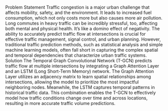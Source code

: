 Problem Statement
Traffic congestion is a major urban challenge that affects mobility, safety, and the environment. It leads to increased fuel consumption, which not only costs more but also causes more air pollution. Long commutes in heavy traffic can be incredibly stressful, too, affecting both mental and physical health. It’s like a domino effect of negativity.
The ability to accurately predict traffic flow at intersections is crucial for effective traffic management, signal control, and urban planning. However, traditional traffic prediction methods, such as statistical analysis and simple machine learning models, often fall short in capturing the complex spatial and temporal dependencies that characterize urban traffic systems. 
Solution
The Temporal Graph Convolutional Network (T-GCN) predicts traffic flow at multiple intersections by integrating a Graph Attention Layer and an LSTM (Long Short-Term Memory) network. The Graph Attention Layer utilizes an adjacency matrix to learn spatial relationships among intersections, allowing the model to prioritize the most impactful neighboring nodes. Meanwhile, the LSTM captures temporal patterns in historical traffic data. This combination enables the T-GCN to effectively model how traffic conditions change over time and across locations, resulting in more accurate traffic volume predictions.
